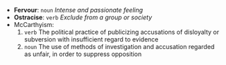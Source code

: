 - __Fervour__: `noun` _Intense and passionate feeling_
- __Ostracise__: `verb` _Exclude from a group or society_
- McCarthyism: 
	1. `verb` The political practice of publicizing accusations of disloyalty or subversion with insufficient regard to evidence 
	2. `noun` The use of methods of investigation and accusation regarded as unfair, in order to suppress opposition

